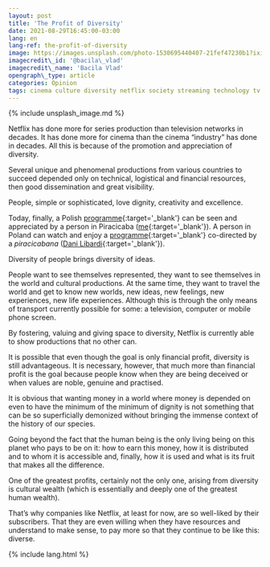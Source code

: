 ```yaml
---
layout: post
title: 'The Profit of Diversity'
date: 2021-08-29T16:45:00-03:00
lang: en
lang-ref: the-profit-of-diversity
image: https://images.unsplash.com/photo-1530695440407-21fef47230b1?ixid=MnwxMjA3fDB8MHxwaG90by1wYWdlfHx8fGVufDB8fHx8&ixlib=rb-1.2.1&auto=format&fit=crop&w=1500&h=300&q=80
imagecredit\_id: '@bacila\_vlad'
imagecredit\_name: 'Bacila Vlad'
opengraph\_type: article
categories: Opinion
tags: cinema culture diversity netflix society streaming technology tv
---
```

{% include unsplash_image.md %}

Netflix has done more for series production than television networks in decades. It has done more for cinema than the cinema “industry” has done in decades. All this is because of the promotion and appreciation of diversity.

Several unique and phenomenal productions from various countries to succeed depended only on technical, logistical and financial resources, then good dissemination and great visibility.

People, simple or sophisticated, love dignity, creativity and excellence.

Today, finally, a Polish [programme][1]{:target='_blank'} can be seen and appreciated by a person in Piracicaba ([me][2]{:target='_blank'}). A person in Poland can watch and enjoy a [programme][3]{:target='_blank'} co-directed by a *piracicabana* ([Dani Libardi][4]{:target='_blank'}).

Diversity of people brings diversity of ideas.

People want to see themselves represented, they want to see themselves in the world and cultural productions. At the same time, they want to travel the world and get to know new worlds, new ideas, new feelings, new experiences, new life experiences. Although this is through the only means of transport currently possible for some: a television, computer or mobile phone screen.

By fostering, valuing and giving space to diversity, Netflix is currently able to show productions that no other can.

It is possible that even though the goal is only financial profit, diversity is still advantageous. It is necessary, however, that much more than financial profit is the goal because people know when they are being deceived or when values are noble, genuine and practised.

It is obvious that wanting money in a world where money is depended on even to have the minimum of the minimum of dignity is not something that can be so superficially demonized without bringing the immense context of the history of our species.

Going beyond the fact that the human being is the only living being on this planet who pays to be on it: how to earn this money, how it is distributed and to whom it is accessible and, finally, how it is used and what is its fruit that makes all the difference.

One of the greatest profits, certainly not the only one, arising from diversity is cultural wealth (which is essentially and deeply one of the greatest human wealth).

That’s why companies like Netflix, at least for now, are so well-liked by their subscribers. That they are even willing when they have resources and understand to make sense, to pay more so that they continue to be like this: diverse.

{% include lang.html %}

[1]:	https://www.imdb.com/title/tt13495314
[2]:	https://twitter.com/vmartinelli
[3]:	https://www.imdb.com/title/tt4922804
[4]:	https://twitter.com/danilibardi
